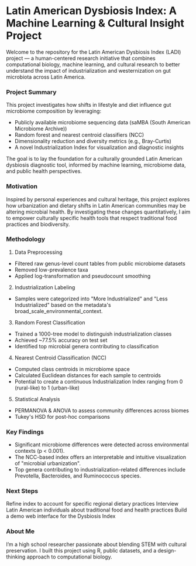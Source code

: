 # Latin American Dysbiosis Index: A Machine Learning & Cultural Insight Project
Welcome to the repository for the Latin American Dysbiosis Index (LADI) project — a human-centered research initiative that combines computational biology, machine learning, and cultural research to better understand the impact of industrialization and westernization on gut microbiota across Latin America.

### Project Summary

This project investigates how shifts in lifestyle and diet influence gut microbiome composition by leveraging:
- Publicly available microbiome sequencing data (saMBA (South American Microbiome Archive))
- Random forest and nearest centroid classifiers (NCC)
- Dimensionality reduction and diversity metrics (e.g., Bray-Curtis)
- A novel Industrialization Index for visualization and diagnostic insights

The goal is to lay the foundation for a culturally grounded Latin American dysbiosis diagnostic tool, informed by machine learning, microbiome data, and public health perspectives.

### Motivation

Inspired by personal experiences and cultural heritage, this project explores how urbanization and dietary shifts in Latin American communities may be altering microbial health. By investigating these changes quantitatively, I aim to empower culturally specific health tools that respect traditional food practices and biodiversity.

### Methodology

1. Data Preprocessing
- Filtered raw genus-level count tables from public microbiome datasets
- Removed low-prevalence taxa
- Applied log-transformation and pseudocount smoothing

2. Industrialization Labeling
- Samples were categorized into "More Industrialized" and "Less Industrialized" based on the metadata's broad_scale_environmental_context.

3. Random Forest Classification
- Trained a 1000-tree model to distinguish industrialization classes
- Achieved ~77.5% accuracy on test set
- Identified top microbial genera contributing to classification

4. Nearest Centroid Classification (NCC)
- Computed class centroids in microbiome space
- Calculated Euclidean distances for each sample to centroids
- Potential to create a continuous Industrialization Index ranging from 0 (rural-like) to 1 (urban-like)

5. Statistical Analysis
- PERMANOVA & ANOVA to assess community differences across biomes
- Tukey's HSD for post-hoc comparisons

### Key Findings
- Significant microbiome differences were detected across environmental contexts (p < 0.001).
- The NCC-based index offers an interpretable and intuitive visualization of "microbial urbanization".
- Top genera contributing to industrialization-related differences include Prevotella, Bacteroides, and Ruminococcus species.

### Next Steps
Refine index to account for specific regional dietary practices
Interview Latin American individuals about traditional food and health practices
Build a demo web interface for the Dysbiosis Index

### About Me
I’m a high school researcher passionate about blending STEM with cultural preservation. I built this project using R, public datasets, and a design-thinking approach to computational biology.


